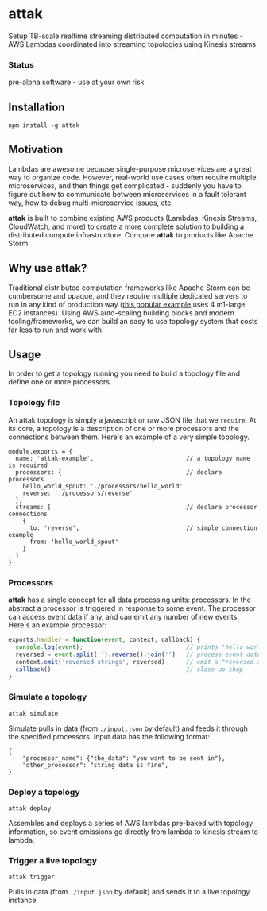 # attak

Setup TB-scale realtime streaming distributed computation in minutes - AWS Lambdas coordinated into streaming topologies using Kinesis streams

### Status

pre-alpha software - use at your own risk

## Installation 

`npm install -g attak`

## Motivation

Lambdas are awesome because single-purpose microservices are a great way to organize code. However, real-world use cases often require multiple microservices, and then things get complicated - suddenly you have to figure out how to communicate between microservices in a fault tolerant way, how to debug multi-microservice issues, etc.

**attak** is built to combine existing AWS products (Lambdas, Kinesis Streams, CloudWatch, and more) to create a more complete solution to building a distributed compute infrastructure. Compare **attak** to products like Apache Storm

## Why use **attak**?

Traditional distributed computation frameworks like Apache Storm can be cumbersome and opaque, and they require multiple dedicated servers to run in any kind of production way ([this popular example](https://github.com/nathanmarz/storm-deploy) uses 4 m1-large EC2 instances). Using AWS auto-scaling building blocks and modern tooling/frameworks, we can build an easy to use topology system that costs far less to run and work with.

## Usage

In order to get a topology running you need to build a topology file and define one or more processors.

### Topology file

An attak topology is simply a javascript or raw JSON file that we `require`. At its core, a topology is a description of one or more processors and the connections between them. Here's an example of a very simple topology.

```
module.exports = {
  name: 'attak-example',                          // a topology name is required
  processors: {                                   // declare processors
    hello_world_spout: './processors/hello_world'
    reverse: './processors/reverse'
  },
  streams: [                                      // declare processor connections
    {
      to: 'reverse',                              // simple connection example
      from: 'hello_world_spout'
    }
  ]
}
```

### Processors

**attak** has a single concept for all data processing units: processors. In the abstract a processor is triggered in response to some event. The processor can access event data if any, and can emit any number of new events. Here's an example processor:

```js
exports.handler = function(event, context, callback) {
  console.log(event);                             // prints 'hello world'
  reversed = event.split('').reverse().join('')   // process event data (reverse it)
  context.emit('reversed strings', reversed)      // emit a "reversed strings" event
  callback()                                      // close up shop
}
```

### Simulate a topology

`attak simulate`

Simulate pulls in data (from `./input.json` by default) and feeds it through the specified processors. Input data has the following format:

```
{
    "processor_name": {"the_data": "you want to be sent in"},
    "other_processor": "string data is fine",
}
```

### Deploy a topology

`attak deploy`

Assembles and deploys a series of AWS lambdas pre-baked with topology information, so event emissions go directly from lambda to kinesis stream to lambda.

### Trigger a live topology

`attak trigger`

Pulls in data (from `./input.json` by default) and sends it to a live topology instance
